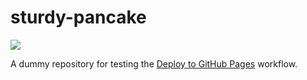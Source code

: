 # sturdy-pancake

![](https://github.com/darrowby385/sturdy-pancake/workflows/Build%20and%20Deploy/badge.svg)

A dummy repository for testing the [Deploy to GitHub Pages](https://github.com/marketplace/actions/deploy-to-github-pages) workflow.
